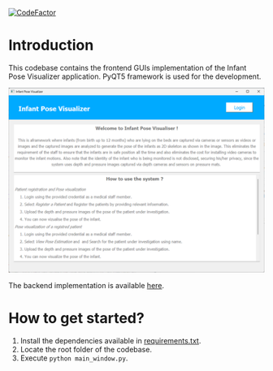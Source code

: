 [![CodeFactor](https://www.codefactor.io/repository/github/thisun1997/infant_pose_estimation_frontend/badge)](https://www.codefactor.io/repository/github/thisun1997/infant_pose_estimation_frontend)

<h1>Introduction</h1>

This codebase contains the frontend GUIs implementation of the Infant Pose Visualizer application. PyQT5 framework is used for the development.

![img.png](img.png)

The backend implementation is available [here](https://github.com/Thisun1997/infant_pose_application_backend).

<h1>How to get started?</h1>

1. Install the dependencies available in [requirements.txt](requirements.txt).
2. Locate the root folder of the codebase. 
3. Execute `python main_window.py`.
